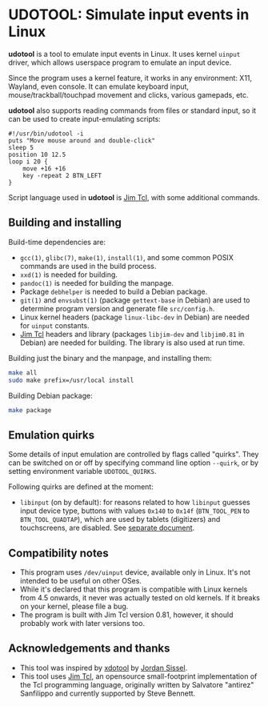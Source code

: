 # UDOTOOL: Simulate input events in Linux

**udotool** is a tool to emulate input events in Linux. It uses
kernel `uinput` driver, which allows userspace program to emulate
an input device.

Since the program uses a kernel feature, it works in any environment:
X11, Wayland, even console. It can emulate keyboard input,
mouse/trackball/touchpad movement and clicks, various gamepads, etc.

**udotool** also supports reading commands from files or standard
input, so it can be used to create input-emulating scripts:

```
#!/usr/bin/udotool -i
puts "Move mouse around and double-click"
sleep 5
position 10 12.5
loop i 20 {
    move +16 +16
    key -repeat 2 BTN_LEFT
}
```

Script language used in **udotool** is [Jim Tcl](http://jim.tcl.tk/),
with some additional commands.

## Building and installing

Build-time dependencies are:

- `gcc(1)`, `glibc(7)`, `make(1)`, `install(1)`, and some common POSIX
  commands are used in the build process.
- `xxd(1)` is needed for building.
- `pandoc(1)` is needed for building the manpage.
- Package `debhelper` is needed to build a Debian package.
- `git(1)` and `envsubst(1)` (package `gettext-base` in Debian) are used to
  determine program version and generate file `src/config.h`.
- Linux kernel headers (package `linux-libc-dev` in Debian) are needed for
  `uinput` constants.
- [Jim Tcl](http://jim.tcl.tk/) headers and library (packages `libjim-dev`
  and `libjim0.81` in Debian) are needed for building. The library is also
  used at run time.

Building just the binary and the manpage, and installing them:

```sh
make all
sudo make prefix=/usr/local install
```

Building Debian package:

```sh
make package
```

## Emulation quirks

Some details of input emulation are controlled by flags called "quirks".
They can be switched on or off by specifying command line option `--quirk`,
or by setting environment variable `UDOTOOL_QUIRKS`.

Following quirks are defined at the moment:

- `libinput` (on by default): for reasons related to how `libinput` guesses
  input device type, buttons with values `0x140` to `0x14f` (`BTN_TOOL_PEN`
  to `BTN_TOOL_QUADTAP`), which are used by tablets (digitizers) and
  touchscreens, are disabled. See [separate document](doc/QUIRK-LIBINPUT.md).

## Compatibility notes

- This program uses `/dev/uinput` device, available only in Linux. It's
  not intended to be useful on other OSes.
- While it's declared that this program is compatible with Linux kernels
  from 4.5 onwards, it never was actually tested on old kernels. If it
  breaks on your kernel, please file a bug.
- The program is built with Jim Tcl version 0.81, however, it should
  probably work with later versions too.

## Acknowledgements and thanks

- This tool was inspired by [xdotool](https://github.com/jordansissel/xdotool)
  by [Jordan Sissel](https://github.com/jordansissel).
- This tool uses [Jim Tcl](http://jim.tcl.tk/), an opensource small-footprint
  implementation of the Tcl programming language, originally written by
  Salvatore "antirez" Sanfilippo and currently supported by Steve Bennett.
